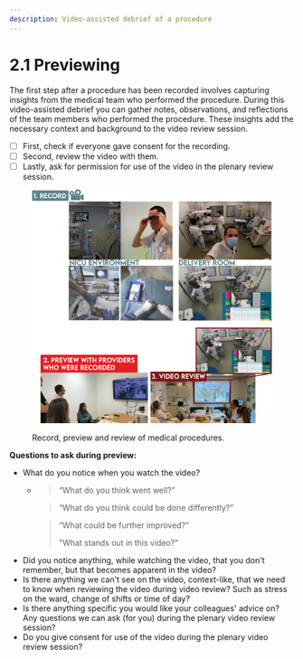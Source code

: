 ```yaml
---
description: Video-assisted debrief of a procedure
---
```


# 2.1 Previewing

The first step after a procedure has been recorded involves capturing insights from the medical team who performed the procedure. During this video-assisted debrief you can gather notes, observations, and reflections of the team members who performed the procedure. These insights add the necessary context and background to the video review session.&#x20;

* [ ] First, check if everyone gave consent for the recording.
* [ ] Second, review the video with them.
* [ ] Lastly, ask for permission for use of the video in the plenary review session.&#x20;

<figure><img src="../.gitbook/assets/Visualizatie sfeer neoflix.png" alt=""><figcaption><p>Record, preview and review of medical procedures. </p></figcaption></figure>

**Questions to ask during preview:**

* What do you notice when you watch the video?&#x20;
  *   > “What do you think went well?”

      > “What do you think could be done differently?”

      > “What could be further improved?”
      >
      > "What stands out in this video?"
* Did you notice anything, while watching the video, that you don't remember, but that becomes apparent in the video?
* Is there anything we can't see on the video, context-like, that we need to know when reviewing the video during video review? Such as stress on the ward, change of shifts or time of day?
* Is there anything specific you would like your colleagues' advice on? Any questions we can ask (for you) during the plenary video review session?&#x20;
* Do you give consent for use of the video during the plenary video review session?&#x20;

